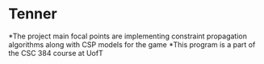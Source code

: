 # Tenner
*The project main focal points are implementing constraint propagation algorithms along with CSP models for the game 
*This program is a part of the CSC 384 course at UofT
